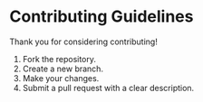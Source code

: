 # Contributing Guidelines

Thank you for considering contributing!

1. Fork the repository.
2. Create a new branch.
3. Make your changes.
4. Submit a pull request with a clear description.
